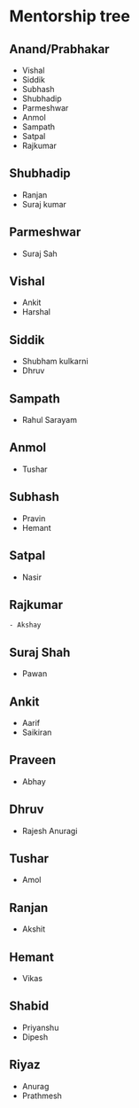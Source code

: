 # Mentorship tree

## Anand/Prabhakar
- Vishal
- Siddik
- Subhash
- Shubhadip
- Parmeshwar
- Anmol
- Sampath
- Satpal
- Rajkumar

## Shubhadip
- Ranjan
- Suraj kumar

## Parmeshwar
- Suraj Sah

## Vishal
- Ankit 
- Harshal

## Siddik
- Shubham kulkarni
- Dhruv

## Sampath
- Rahul Sarayam

## Anmol
- Tushar

## Subhash
- Pravin
- Hemant

## Satpal
- Nasir

## Rajkumar
    - Akshay 

## Suraj Shah
- Pawan

## Ankit
- Aarif
- Saikiran

## Praveen
- Abhay

## Dhruv
- Rajesh Anuragi

## Tushar
- Amol

## Ranjan
- Akshit

## Hemant
- Vikas 

## Shabid
- Priyanshu
- Dipesh

## Riyaz
- Anurag
- Prathmesh
